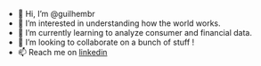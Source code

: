 - 👋 Hi, I’m @guilhembr
- 👀 I’m interested in understanding how the world works. 
- 🌱 I’m currently learning to analyze consumer and financial data.
- 💞️ I’m looking to collaborate on a bunch of stuff !
- 📫 Reach me on [linkedin](https://www.linkedin.com/in/guilhem-berthou-4ab63b12b/)

<!---
guilhembr/guilhembr is a ✨ special ✨ repository because its `README.md` (this file) appears on your GitHub profile.
You can click the Preview link to take a look at your changes.
--->
